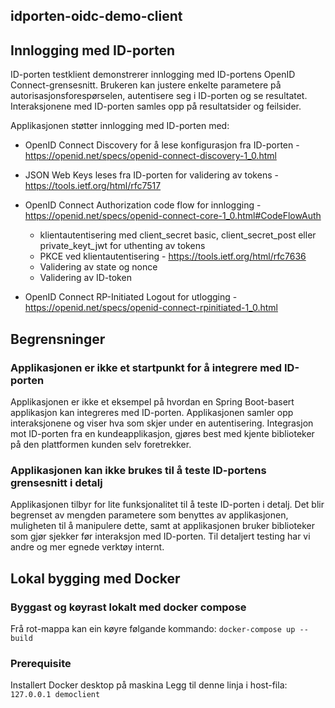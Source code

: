 ## idporten-oidc-demo-client

## Innlogging med ID-porten
ID-porten testklient demonstrerer innlogging med ID-portens OpenID Connect-grensesnitt.  Brukeren kan justere enkelte parametere på autorisasjonsforespørselen, autentisere seg i ID-porten og se resultatet.  Interaksjonene med ID-porten samles opp på resultatsider og feilsider.  

Applikasjonen støtter innlogging med ID-porten med:

* OpenID Connect Discovery for å lese konfigurasjon fra ID-porten - https://openid.net/specs/openid-connect-discovery-1_0.html

* JSON Web Keys leses fra ID-porten for validering av tokens - https://tools.ietf.org/html/rfc7517

* OpenID Connect Authorization code flow for innlogging - https://openid.net/specs/openid-connect-core-1_0.html#CodeFlowAuth
  * klientautentisering med client_secret basic, client_secret_post eller private_keyt_jwt for uthenting av tokens
  * PKCE ved klientautentisering - https://tools.ietf.org/html/rfc7636
  * Validering av state og nonce
  * Validering av ID-token
* OpenID Connect RP-Initiated Logout for utlogging - https://openid.net/specs/openid-connect-rpinitiated-1_0.html


## Begrensninger
### Applikasjonen er ikke et startpunkt for å integrere med ID-porten
Applikasjonen er ikke et eksempel på hvordan en Spring Boot-basert applikasjon kan integreres med ID-porten.  Applikasjonen samler opp interaksjonene og viser hva som skjer under en autentisering.  Integrasjon mot ID-porten fra en kundeapplikasjon, gjøres best med kjente biblioteker på den plattformen kunden selv foretrekker.  

### Applikasjonen kan ikke brukes til å teste ID-portens grensesnitt i detalj
Applikasjonen tilbyr for lite funksjonalitet til å teste ID-porten i detalj.  Det blir begrenset av mengden parametere som benyttes av applikasjonen, muligheten til å manipulere dette, samt at applikasjonen bruker biblioteker som gjør sjekker før interaksjon med ID-porten.  Til detaljert testing har vi andre og mer egnede verktøy internt.

## Lokal bygging med Docker
### Byggast og køyrast lokalt med docker compose
Frå rot-mappa kan ein køyre følgande kommando:
`docker-compose up --build`

### Prerequisite
Installert Docker desktop på maskina
Legg til denne linja i host-fila:
`127.0.0.1 democlient`
